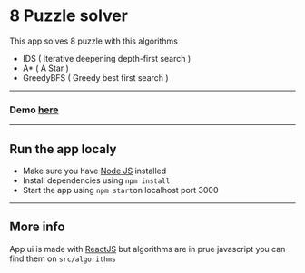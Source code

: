 # 8 Puzzle solver
This app solves 8 puzzle with this algorithms

 - IDS ( Iterative deepening depth-first search )
 - A* ( A Star )
 - GreedyBFS ( Greedy best first search )
 ---
 ### Demo [here](https://joubeh.github.io/8puzzle-solver/)
 ---
 ## Run the app localy
 
 - Make sure you have [Node JS](https://nodejs.org/) installed
 - Install dependencies using `npm install`
 - Start the app using `npm start`on localhost port 3000
 ---
 ## More info
App ui is made with [ReactJS](https://github.com/facebook/react/) but algorithms are in prue javascript you can find them on `src/algorithms`

 
